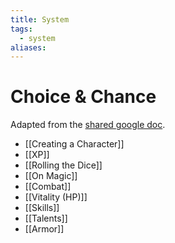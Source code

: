 ```yaml
---
title: System
tags:
  - system
aliases:
---
```

# Choice & Chance

Adapted from the [shared google doc](https://docs.google.com/document/d/1AFUSyEgLVVTTq5rTqS7DSrYVwWzT3wF4DFqBILeWqtE/edit#heading=h.4l3lvf2e4kco). 

- [[Creating a Character]] 
- [[XP]] 
- [[Rolling the Dice]] 
- [[On Magic]] 
- [[Combat]] 
- [[Vitality (HP)]] 
- [[Skills]] 
- [[Talents]] 
- [[Armor]] 
